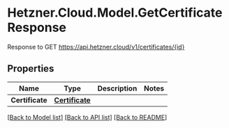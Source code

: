 # Hetzner.Cloud.Model.GetCertificateResponse
Response to GET https://api.hetzner.cloud/v1/certificates/{id}

## Properties

Name | Type | Description | Notes
------------ | ------------- | ------------- | -------------
**Certificate** | [**Certificate**](Certificate.md) |  | 

[[Back to Model list]](../../README.md#documentation-for-models) [[Back to API list]](../../README.md#documentation-for-api-endpoints) [[Back to README]](../../README.md)


